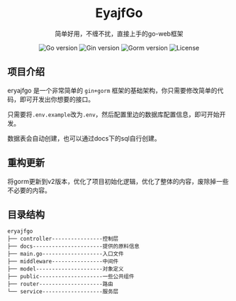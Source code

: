 <h1 align="center">EyajfGo</h1>

<div align="center">
简单好用，不缠不扰，直接上手的go-web框架
<p align="center">
<img src="https://img.shields.io/github/go-mod/go-version/eryajf/eryajfgo" alt="Go version"/>
<img src="https://img.shields.io/badge/Gin-1.6.3-brightgreen" alt="Gin version"/>
<img src="https://img.shields.io/badge/Gorm-1.22.3-brightgreen" alt="Gorm version"/>
<img src="https://img.shields.io/github/license/eryajf/eryajfgo" alt="License"/>
</p>
</div>



## 项目介绍

eryajfgo 是一个非常简单的 `gin+gorm` 框架的基础架构，你只需要修改简单的代码，即可开发出你想要的接口。

只需要将`.env.example`改为`.env`，然后配置里边的数据库配置信息，即可开始开发。

数据表会自动创建，也可以通过docs下的sql自行创建。

## 重构更新

将gorm更新到v2版本，优化了项目初始化逻辑，优化了整体的内容，废除掉一些不必要的内容。

## 目录结构

```
eryajfgo
├── controller----------------控制层
├── docs----------------------提供的原料信息
├── main.go-------------------入口文件
├── middleware----------------中间件
├── model---------------------对象定义
├── public--------------------一些公共组件
├── router--------------------路由
└── service-------------------服务层
```